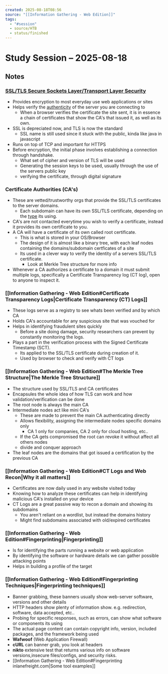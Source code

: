 ```yaml
---
created: 2025-08-18T08:56
source: "[[Information Gathering - Web Edition]]"
tags:
  - "#session"
  - source/HTB
  - status/finished
---
```

# Study Session – 2025-08-18

## Notes
### [SSL/TLS Secure Sockets Layer/Transport Layer Security](https://www.cloudflare.com/en-gb/learning/ssl/what-is-ssl/)
- Provides encryption to most everyday use web applications or sites
- Helps verify the [authenticity](https://www.cloudflare.com/en-gb/learning/ssl/transport-layer-security-tls/) of the server you are connecting to
	- When a browser verifies the certificate the site sent, it is in essence a chain of certificates that show the CA's that issued it, as well as its own.
- SSL is depreciated now, and TLS is now the standard
	- SSL name is still used since it stuck with the public, kinda like java in javascript
- Runs on top of TCP and important for HTTPS
- Before encryption, the initial phase involves establishing a connection through handshake.
	- What set of cipher and version of TLS will be used
	- Generating the session keys to be used, usually through the use of the servers public key
	- verifying the certificate, through digital signature

### Certificate Authorities (CA's)
- These are vetted/trustworthy orgs that provide the SSL/TLS certificates to the server domains.
	- Each subdomain can have its own SSL/TLS certificate, depending on the [type](https://www.cloudflare.com/en-gb/learning/ssl/what-is-ssl/#:~:text=What%20are%20the%20types%20of%20SSL) its using.
- CA's are not contacted everytime you wish to verify a certificate, instead it provides its own certificate to you.
- A CA will have a certificate of its own called root certificate.
	- This is what is stored in your OS/Browser
	- The design of it is almost like a binary tree, with each leaf nodes containing the domains/subdomain certficates of a site
	- Its used in a clever way to verify the identity of a servers SSL/TLS certificate.
		- Look at Merkle Tree structure for more info
- Whenever a CA authorizes a certificate to a domain it must submit multiple logs, specifically a Certificate Transparency log (CT log), open to anyone to inspect it.

### [[Information Gathering - Web Edition#Certificate Transparency Logs|Certificate Transparency (CT) Logs]]
- These logs serve as a registry to see whats been verified and by which CA
- Holds CA's accountable for any suspicious site that was vouched for
- Helps in identifying fraudulent sites quickly
	- Before a site doing damage, security researchers can prevent by constantly monitoring the logs.
- Plays a part in the verification process with the Signed Certificate Timestamp (SCT).
	- Its applied to the SSL/TLS certificate during creation of it.
	- Used by browser to check and verify with CT logs

### [[Information Gathering - Web Edition#The Merkle Tree Structure|The Merkle Tree Structure]]
- The structure used by SSL/TLS and CA certificates
- Encapsules the whole idea of how TLS can work and how validation/verification can be done
- The root node is always the main CA
- Intermediate nodes act like mini CA's
	- These are made to prevent the main CA authenticating directly
	- Allows flexibility, assigning the intermediate nodes specific domains only
		- CA 1 only for companies, CA 2 only for cloud hosting, etc..
	- If the CA gets compromised the root can revoke it without affect all others nodes
	- divide and conquer approach
- The leaf nodes are the domains that got issued a certification by the previous CA

### [[Information Gathering - Web Edition#CT Logs and Web Recon|Why it all matters]]
- Certificates are now daily used in any website visited today
- Knowing how to analyze these certificates can help in identifying malicious CA's installed on your device
- CT Logs are a great passive way to recon a domain and showing its subdomains
	- You aren't reliant on a wordlist, but instead the domains history
	- Might find subdomains associated with old/expired certificates

### [[Information Gathering - Web Edition#Fingerprinting|Fingerprinting]]
- Is for identifying the parts running a website or web application
- By identifying the software or hardware details we can gather possible attacking points
- Helps in building a profile of the target
### [[Information Gathering - Web Edition#Fingerprinting Techniques|Fingerprinting techniques]]
- Banner grabbing, these banners usually show web-server software, versions and other details
- HTTP headers show plenty of information show. e.g. redirection, software, data accepted, etc..
- Probing for specific responses, such as errors, can show what software or components its using
- The actual page content can contain copyright info, version, included packages, and the framework being used
- **Wafwoof** (Web Application Firewall)
- **cURL** can banner grab, you look at headers
- **nikto** extensive test that returns various info on software versions,insecure files/configs, and security risks.
- [[Information Gathering - Web Edition#Fingerprinting inlanefreight.com|Some tool examples]]